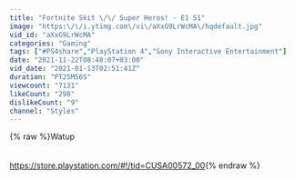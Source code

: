 ```yaml
---
title: "Fortnite Skit \/\/ Super Heros! - E1 S1"
image: "https:\/\/i.ytimg.com\/vi\/aXxG9LrWcMA\/hqdefault.jpg"
vid_id: "aXxG9LrWcMA"
categories: "Gaming"
tags: ["#PS4share","PlayStation 4","Sony Interactive Entertainment"]
date: "2021-11-22T08:48:07+03:00"
vid_date: "2021-01-13T02:51:41Z"
duration: "PT25M56S"
viewcount: "7131"
likeCount: "298"
dislikeCount: "9"
channel: "Styles"
---
```

{% raw %}Watup<br /><br /><br /><a rel="nofollow" target="blank" href="https://store.playstation.com/#!/tid=CUSA00572_00">https://store.playstation.com/#!/tid=CUSA00572_00</a>{% endraw %}
